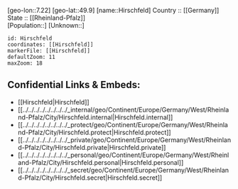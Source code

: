 ﻿---
location: [49.9,7.22] 
mapzoom: [7,12] 
mapmarker: city 
type: City
tags:
- geo/City


SpocWebEntityId: 30953
isDeleted: false
confidential: public

---
[geo-lon::7.22] 
[geo-lat::49.9] 
[name::Hirschfeld] 
Country :: [[Germany]]  
State :: [[Rheinland-Pfalz]]  
[Population::] 
[Unknown::] 


```leaflet
id: Hirschfeld
coordinates: [[Hirschfeld]] 
markerFile: [[Hirschfeld]] 
defaultZoom: 11 
maxZoom: 18
```


## Confidential Links & Embeds: 
- [[Hirschfeld|Hirschfeld]]  
- [[../../../../../../../../_internal/geo/Continent/Europe/Germany/West/Rheinland-Pfalz/City/Hirschfeld.internal|Hirschfeld.internal]] 
- [[../../../../../../../../_protect/geo/Continent/Europe/Germany/West/Rheinland-Pfalz/City/Hirschfeld.protect|Hirschfeld.protect]] 
- [[../../../../../../../../_private/geo/Continent/Europe/Germany/West/Rheinland-Pfalz/City/Hirschfeld.private|Hirschfeld.private]] 
- [[../../../../../../../../_personal/geo/Continent/Europe/Germany/West/Rheinland-Pfalz/City/Hirschfeld.personal|Hirschfeld.personal]] 
- [[../../../../../../../../_secret/geo/Continent/Europe/Germany/West/Rheinland-Pfalz/City/Hirschfeld.secret|Hirschfeld.secret]] 
